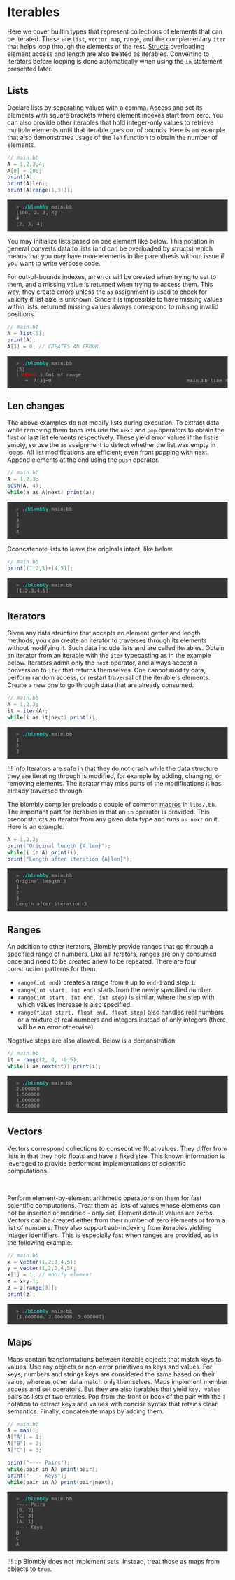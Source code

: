 # Iterables

Here we cover builtin types that represent collections of elements that can
be iterated.
These are `list`, `vector`, `map`, `range`, and the complementary `iter`
that helps loop through the elements of the rest.
[Structs](structs.md) overloading element access and length are
also treated as iterables. Converting to
iterators before looping is done 
automatically when using the `in` statement presented later.


## Lists

Declare lists by separating values with a comma. Access and set
its elements with square brackets where element indexes
start from zero. You can also provide other iterables that hold
integer-only values to retrieve multiple elements until that
iterable goes out of bounds.
Here is an example that also demonstrates usage of
the `len` function to obtain the number of elements.

```java
// main.bb
A = 1,2,3,4;
A[0] = 100;
print(A);
print(A|len);
print(A[range(1,3)]);
```

<pre style="font-size: 80%;background-color: #333; color: #AAA; padding: 10px 20px;">
> <span style="color: cyan;">./blombly</span> main.bb
[100, 2, 3, 4]
4
[2, 3, 4]
</pre>

You may initialize lists based on one element like below.
This notation in general converts data to lists (and 
can be overloaded by structs) which means that
you may have more elements in the parenthesis without 
issue if you want to write verbose code.

For out-of-bounds indexes, an error will be created when 
trying to set to them, and a missing value is returned when trying
to access them. 
This way, they create errors unless the `as` assignment is 
used to check for validity if list size is unknown.
Since it is impossible to have missing values within lists,
returned missing values always correspond to missing
invalid positions.

```java
// main.bb
A = list(5);
print(A);
A[3] = 0; // CREATES AN ERROR
```

<pre style="font-size: 80%;background-color: #333; color: #AAA; padding: 10px 20px; overflow-x: auto;">
> <span style="color: cyan;">./blombly</span> main.bb
[5] 
(<span style="color: red;"> ERROR </span>) Out of range
   <span style="color: lightblue;">→</span>  A[3]=0                                              main.bb line 4
</pre>

## Len changes

The above examples do not modify lists during execution.
To extract data while removing them from lists use the `next` and `pop` operators
to obtain the first or last list elements respectively. 
These yield error values if the list is empty, so use the `as` assignment to detect
whether the list was empty in loops. All list modifications are efficient; even front popping with next.
Append elements at the end using the `push` operator.

```java
// main.bb
A = 1,2,3;
push(A, 4);
while(a as A|next) print(a);
```


<pre style="font-size: 80%;background-color: #333; color: #AAA; padding: 10px 20px;">
> <span style="color: cyan;">./blombly</span> main.bb
1
2
3
4
</pre>



Cconcatenate lists to leave the originals intact, like below.

```java
// main.bb
print((1,2,3)+(4,5));
```


<pre style="font-size: 80%;background-color: #333; color: #AAA; padding: 10px 20px;">
> <span style="color: cyan;">./blombly</span> main.bb
[1,2,3,4,5]
</pre>



## Iterators

Given any data structure that accepts an element getter and length methods,
you can create an iterator to traverses through its elements without modifying it. 
Such data include lists and are called iterables. 
Obtain an iterator from an iterable with the `iter` typecasting as in the example below. 
Iterators admit only the `next` operator, and always accept a conversion to `iter` that
returns themselves.
One cannot modify data, perform random access, or restart traversal of the iterable's elements. 
Create a new one to go through data that are already consumed.

```java
// main.bb
A = 1,2,3;
it = iter(A);
while(i as it|next) print(i);
```

<pre style="font-size: 80%;background-color: #333; color: #AAA; padding: 10px 20px;">
> <span style="color: cyan;">./blombly</span> main.bb
1
2
3
</pre>

!!! info
    Iterators are safe in that they do not crash while the data structure they are iterating
    through is modified, for example by adding, changing, or removing elements. The iterator
    may miss parts of the modifications it has already traversed through.

The blombly compiler preloads a couple of common [macros](../advanced/preprocessor.md) in `libs/,bb`.
The important part for iterables is that an `in` operator
is provided. This preconstructs an iterator from any given data type
and runs `as next` on it. Here is an example.

```java
A = 1,2,3;
print("Original length {A|len}");
while(i in A) print(i);
print("Length after iteration {A|len}");
```

<pre style="font-size: 80%;background-color: #333; color: #AAA; padding: 10px 20px;">
> <span style="color: cyan;">./blombly</span> main.bb
Original length 3
1
2
3
Length after iteration 3
</pre>

## Ranges

An addition to other iterators, Blombly provide ranges that go through a specified range
of numbers. Like all iterators, ranges are only consumed once and need to be created anew to be
repeated. There are four construction patterns for them.

- `range(int end)` creates a range from `0` up to `end-1` and step `1`.
- `range(int start, int end)` starts from the newly specified number.
- `range(int start, int end, int step)` is similar, where the step with which values increase is also specified.
- `range(float start, float end, float step)` also handles real numbers or a mixture of real numbers and integers instead of only integers (there will be an error otherwise)

Negative steps are also allowed. Below is a demonstration.

```java
// main.bb
it = range(2, 0, -0.5);
while(i as next(it)) print(i);
```

<pre style="font-size: 80%;background-color: #333; color: #AAA; padding: 10px 20px;">
> <span style="color: cyan;">./blombly</span> main.bb
2.000000 
1.500000
1.000000
0.500000
</pre>


## Vectors

Vectors correspond collections to consecutive float values. They differ from lists
in that they hold floats and have a fixed size. This known information is leveraged
to provide performant implementations of scientific computations.

<br>

Perform element-by-element arithmetic operations on them for fast scientific computations. Treat them
as lists of values whose elements can not be inserted or modified - only set. Element default
values are zeros.
Vectors can be created either from their number of zero elements or from a list of numbers.
They also support sub-indexing from iterables yielding integer identifiers. This is especially fast
when ranges are provided, as in the following example.

```java
// main.bb
x = vector(1,2,3,4,5);
y = vector(1,2,3,4,5);
x[1] = 1; // modify element
z = x+y-1;
z = z[range(3)];
print(z);
```

<pre style="font-size: 80%;background-color: #333; color: #AAA; padding: 10px 20px;">
> <span style="color: cyan;">./blombly</span> main.bb
[1.000000, 2.000000, 5.000000] 
</pre>


## Maps

Maps contain transformations between iterable objects
that match keys to values. Use any objects or non-error primitives
as keys and values. For keys, numbers and strings keys are considered
the same based on their value, whereas other data match only themselves.
Maps implement member access and set operators. But they are also iterables
that yield `key, value` pairs as lists of two entries. Pop from the front or back of the pair 
with the `|` notation to extract keys and values with concise syntax that retains
clear semantics. Finally, concatenate maps by adding them.


```java
// main.bb
A = map();
A["A"] = 1;
A["B"] = 2;
A["C"] = 3;

print("---- Pairs");
while(pair in A) print(pair);
print("---- Keys");
while(pair in A) print(pair|next);
```

<pre style="font-size: 80%;background-color: #333; color: #AAA; padding: 10px 20px;">
> <span style="color: cyan;">./blombly</span> main.bb
---- Pairs
[B, 2] 
[C, 3] 
[A, 1] 
---- Keys
B
C
A
</pre>

!!! tip
    Blombly does not implement sets. Instead, treat those as maps from objects to `true`.